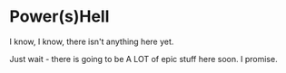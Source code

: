 # Power(s)Hell

I know, I know, there isn't anything here yet. 

Just wait - there is going to be A LOT of epic stuff here soon. I promise. 

